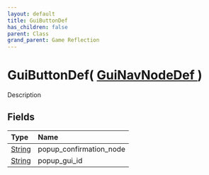 ```yaml
---
layout: default
title: GuiButtonDef
has_children: false
parent: Class
grand_parent: Game Reflection
---
```

# GuiButtonDef( [ GuiNavNodeDef ](/riftbreaker-wiki/docs/game-reflection/classes/gui_nav_node_def/) )
Description 

## Fields

| Type | Name |
|:----------|:--------------|
| [String](/riftbreaker-wiki/docs/game-reflection/components/string/) | popup_confirmation_node |
| [String](/riftbreaker-wiki/docs/game-reflection/components/string/) | popup_gui_id |

